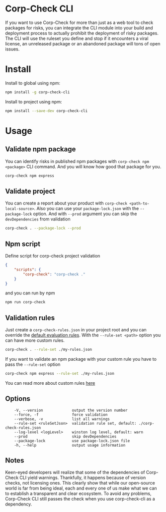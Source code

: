 # Corp-Check CLI
If you want to use Corp-Check for more than just as a web tool to check packages for risks, you can integrate the CLI module into your build and deployment process to actually prohibit the deployment of risky packages. The CLI will use the ruleset you define and stop if it encounters a viral license, an unreleased package or an abandoned package will tons of open issues.

# Install
Install to global using npm:
```sh
npm install -g corp-check-cli
```
Install to project using npm:
```sh
npm install --save-dev corp-check-cli
```
# Usage
## Validate npm package
You can identify risks in published npm packages with `corp-check npm <package>` CLI command. And you will know how good that package for you.
```sh
corp-check npm express
```

## Validate project
You can create a report about your product with `corp-check <path-to-local-source>`. Also you can use your `package-lock.json` with the `--package-lock` option. And with `--prod` argument you can skip the `devDependencies` from validation
```sh
corp-check . --package-lock --prod
```

## Npm script
Define script for corp-check project validation
```json
{
    "scripts": {
        "corp-check": "corp-check ."
    }
}
```
and you can run by npm
```sh
npm run corp-check
```

## Validation rules
Just create a `corp-check-rules.json` in your project root and you can override the [default evaluation rules](https://raw.githubusercontent.com/jaystack/corp-check-rest/master/default-rules.json). With the `--rule-set <path>` option you can have more custom rules.
```sh
corp-check . --rule-set ./my-rules.json
```
If you want to validate an npm package with your custom rule you have to pass the `--rule-set` option
```sh
corp-check npm express --rule-set ./my-rules.json
```
You can read more about custom rules [here](https://corp-check.corpjs.com/npm)

## Options
```
    -V, --version             output the version number
    --force, -f               force validation
    --verbose, -v             list all warnings
    --rule-set <ruleSetJson>  validation rule set, default: ./corp-check-rules.json
    --log-level <logLevel>    winston log level, default: warn
    --prod                    skip devDependencies
    --package-lock            use package-lock.json file
    -h, --help                output usage information
```

## Notes
Keen-eyed developers will realize that some of the dependencies of Corp-Check CLI yield warnings. Thankfully, it happens because of version checks, not licensing ones. This clearly show that while our open-source world is far from being ideal, each and every one of us make what we can to establish a transparent and clear ecosystem. To avoid any problems, Corp-Check CLI still passes the check when you use corp-check-cli as a dependency.